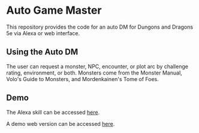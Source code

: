 # Auto Game Master

This repository provides the code for an auto DM for Dungons and Dragons 5e via Alexa or web interface.

## Using the Auto DM

The user can request a monster, NPC, encounter, or plot arc by challenge rating, environment, or both. Monsters come from the Monster Manual, Volo's Guide to Monsters, and Mordenkainen's Tome of Foes.

## Demo

The Alexa skill can be accessed [here](https://www.amazon.com/Jeremy-L-Thompson-Auto-Master/dp/B07QFVN96G/ref=sr_1_1?keywords=auto+game+master&qid=1555011836&s=digital-skills&sr=1-1-catcorr).

A demo web version can be accessed [here](https://jeremylt.github.io/AutoDMWebsite/).
